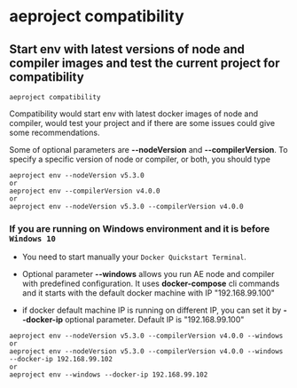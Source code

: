 # aeproject compatibility

## Start env with latest versions of node and compiler images and test the current project for compatibility

```text
aeproject compatibility
```
Compatibility would start env with latest docker images of node and compiler, would test your project and if there are some issues could give some recommendations.

Some of optional parameters are **\-\-nodeVersion** and **\-\-compilerVersion**. To specify a specific version of node or compiler, or both, you should type
```text
aeproject env --nodeVersion v5.3.0
or
aeproject env --compilerVersion v4.0.0
or
aeproject env --nodeVersion v5.3.0 --compilerVersion v4.0.0
```

### If you are running on Windows environment and it is before `Windows 10` 
* You need to start manually your `Docker Quickstart Terminal`. 
* Optional parameter **\-\-windows** allows you run AE node and compiler with predefined configuration. It uses **docker-compose** cli commands and it starts with the default docker machine with IP "192.168.99.100"

* if docker default machine IP is running on different IP, you can set it by **\-\-docker-ip** optional parameter. Default IP is "192.168.99.100"

```text
aeproject env --nodeVersion v5.3.0 --compilerVersion v4.0.0 --windows
or 
aeproject env --nodeVersion v5.3.0 --compilerVersion v4.0.0 --windows --docker-ip 192.168.99.102
or
aeproject env --windows --docker-ip 192.168.99.102
```